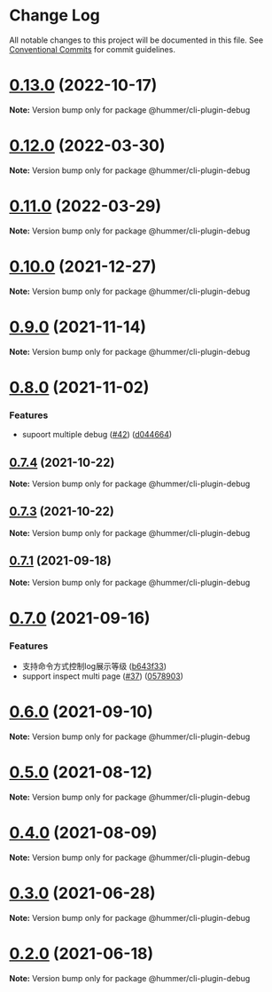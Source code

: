 # Change Log

All notable changes to this project will be documented in this file.
See [Conventional Commits](https://conventionalcommits.org) for commit guidelines.

# [0.13.0](https://git.xiaojukeji.com/tenon/tenon-cli/compare/v0.12.1...v0.13.0) (2022-10-17)

**Note:** Version bump only for package @hummer/cli-plugin-debug





# [0.12.0](https://git.xiaojukeji.com/tenon/tenon-cli/compare/v0.11.0...v0.12.0) (2022-03-30)

**Note:** Version bump only for package @hummer/cli-plugin-debug





# [0.11.0](https://git.xiaojukeji.com/tenon/tenon-cli/compare/v0.10.3...v0.11.0) (2022-03-29)

**Note:** Version bump only for package @hummer/cli-plugin-debug





# [0.10.0](https://git.xiaojukeji.com/tenon/tenon-cli/compare/v0.9.0...v0.10.0) (2021-12-27)

**Note:** Version bump only for package @hummer/cli-plugin-debug





# [0.9.0](https://git.xiaojukeji.com/tenon/tenon-cli/compare/v0.8.0...v0.9.0) (2021-11-14)

**Note:** Version bump only for package @hummer/cli-plugin-debug





# [0.8.0](https://git.xiaojukeji.com/tenon/tenon-cli/compare/v0.7.4...v0.8.0) (2021-11-02)


### Features

* supoort multiple debug ([#42](https://git.xiaojukeji.com/tenon/tenon-cli/issues/42)) ([d044664](https://git.xiaojukeji.com/tenon/tenon-cli/commits/d044664da3b5042bddd60395beba0f9a2df72b0c))





## [0.7.4](https://git.xiaojukeji.com/tenon/tenon-cli/compare/v0.7.3...v0.7.4) (2021-10-22)

**Note:** Version bump only for package @hummer/cli-plugin-debug





## [0.7.3](https://git.xiaojukeji.com/tenon/tenon-cli/compare/v0.7.2...v0.7.3) (2021-10-22)

**Note:** Version bump only for package @hummer/cli-plugin-debug





## [0.7.1](https://git.xiaojukeji.com/tenon/tenon-cli/compare/v0.7.0...v0.7.1) (2021-09-18)

**Note:** Version bump only for package @hummer/cli-plugin-debug





# [0.7.0](https://git.xiaojukeji.com/tenon/tenon-cli/compare/v0.6.0...v0.7.0) (2021-09-16)


### Features

* 支持命令方式控制log展示等级 ([b643f33](https://git.xiaojukeji.com/tenon/tenon-cli/commits/b643f338dac9c6112d21cc368aba5755e8ff1f91))
* support inspect multi page ([#37](https://git.xiaojukeji.com/tenon/tenon-cli/issues/37)) ([0578903](https://git.xiaojukeji.com/tenon/tenon-cli/commits/057890369e46d0b275e5f3fdeea49eba6b244a8c))





# [0.6.0](https://git.xiaojukeji.com/tenon/tenon-cli/compare/v0.5.0...v0.6.0) (2021-09-10)

**Note:** Version bump only for package @hummer/cli-plugin-debug





# [0.5.0](https://git.xiaojukeji.com/tenon/tenon-cli/compare/v0.4.0...v0.5.0) (2021-08-12)

**Note:** Version bump only for package @hummer/cli-plugin-debug





# [0.4.0](https://git.xiaojukeji.com/tenon/tenon-cli/compare/v0.3.1...v0.4.0) (2021-08-09)

**Note:** Version bump only for package @hummer/cli-plugin-debug





# [0.3.0](https://git.xiaojukeji.com/tenon/tenon-cli/compare/v0.2.0...v0.3.0) (2021-06-28)

**Note:** Version bump only for package @hummer/cli-plugin-debug





# [0.2.0](https://git.xiaojukeji.com/tenon/tenon-cli/compare/v0.1.27...v0.2.0) (2021-06-18)

**Note:** Version bump only for package @hummer/cli-plugin-debug
